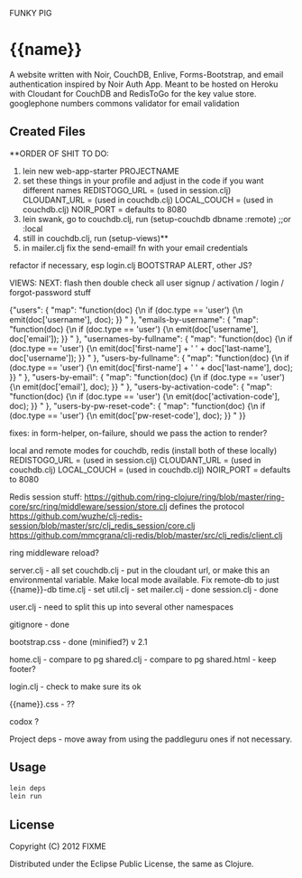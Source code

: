 FUNKY PIG

# {{name}}

A website written with Noir, CouchDB, Enlive, Forms-Bootstrap, and email authentication inspired by Noir Auth App. Meant to be hosted on Heroku with Cloudant for CouchDB and RedisToGo for the key value store.
googlephone numbers
commons validator for email validation 

## Created Files
**ORDER OF SHIT TO DO:
1. lein new web-app-starter PROJECTNAME
2. set these things in your profile and adjust in the code if you want different names
REDISTOGO_URL =  (used in session.clj)
CLOUDANT_URL = (used in couchdb.clj)
LOCAL_COUCH =  (used in couchdb.clj)
NOIR_PORT = defaults to 8080
3. lein swank, go to couchdb.clj, run (setup-couchdb dbname :remote) ;;or :local
4. still in couchdb.clj, run (setup-views)**
5. in mailer.clj fix the send-email! fn with your email credentials

refactor if necessary, esp login.clj
BOOTSTRAP ALERT, other JS?


VIEWS:
NEXT:
flash
then double check all user signup / activation / login / forgot-password stuff

{"users": {
       "map": "function(doc) {\n      if (doc.type == 'user') {\n          emit(doc['username'], doc); }} "
   },
  "emails-by-username": {
       "map": "function(doc) {\n      if (doc.type == 'user') {\n          emit(doc['username'], doc['email']); }} "
   },
   "usernames-by-fullname": {
       "map": "function(doc) {\n      if (doc.type == 'user') {\n          emit(doc['first-name'] + ' ' + doc['last-name'], doc['username']); }} "
   },
   "users-by-fullname": {
       "map": "function(doc) {\n      if (doc.type == 'user') {\n          emit(doc['first-name'] + ' ' + doc['last-name'], doc); }} "
   },
   "users-by-email": {
       "map": "function(doc) {\n      if (doc.type == 'user') {\n          emit(doc['email'], doc); }} "
   },
   "users-by-activation-code": {
       "map": "function(doc) {\n      if (doc.type == 'user') {\n          emit(doc['activation-code'], doc); }} "
   },
   "users-by-pw-reset-code": {
       "map": "function(doc) {\n      if (doc.type == 'user') {\n          emit(doc['pw-reset-code'], doc); }} "
   }}

fixes:
in form-helper, on-failure, should we pass the action to render?


local and remote modes for couchdb, redis (install both of these locally)
REDISTOGO_URL =  (used in session.clj)
CLOUDANT_URL = (used in couchdb.clj)
LOCAL_COUCH =  (used in couchdb.clj)
NOIR_PORT = defaults to 8080

Redis session stuff:
https://github.com/ring-clojure/ring/blob/master/ring-core/src/ring/middleware/session/store.clj defines the protocol
https://github.com/wuzhe/clj-redis-session/blob/master/src/clj_redis_session/core.clj
https://github.com/mmcgrana/clj-redis/blob/master/src/clj_redis/client.clj


ring middleware reload?

server.clj - all set
couchdb.clj - put in the cloudant url, or make this an environmental variable. Make local mode available. Fix remote-db to just {{name}}-db
time.clj - set
util.clj - set
mailer.clj - done
session.clj - done

user.clj - need to split this up into several other namespaces

gitignore - done

bootstrap.css - done (minified?) v 2.1

home.clj - compare to pg
shared.clj - compare to pg
shared.html - keep footer?

login.clj - check to make sure its ok

{{name}}.css - ??

codox ?


Project deps - move away from using the paddleguru ones if not necessary.

## Usage

```bash
lein deps
lein run
```

## License

Copyright (C) 2012 FIXME

Distributed under the Eclipse Public License, the same as Clojure.